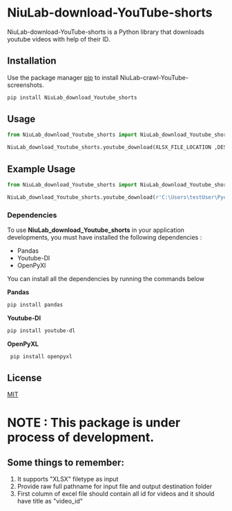 # NiuLab-download-YouTube-shorts


NiuLab-download-YouTube-shorts is a Python library that downloads youtube videos with help of their ID.

## Installation

Use the package manager [pip](https://pip.pypa.io/en/stable/) to install NiuLab-crawl-YouTube-screenshots.

```bash
pip install NiuLab_download_Youtube_shorts
```

## Usage

```python
from NiuLab_download_Youtube_shorts import NiuLab_download_Youtube_shorts

NiuLab_download_Youtube_shorts.youtube_download(XLSX_FILE_LOCATION ,DESTINATION_FOLDER)

```
## Example Usage

```python
from NiuLab_download_Youtube_shorts import NiuLab_download_Youtube_shorts

NiuLab_download_Youtube_shorts.youtube_download(r'C:\Users\testUser\PycharmProjects\python_package_test\test_file.xlsx',r'C:\Users\testUser\PycharmProjects\outputFolder')

```

### Dependencies

To use **NiuLab_download_Youtube_shorts** in your application developments, you must have installed the following dependencies : 
 
 - Pandas
 - Youtube-Dl 
 - OpenPyXl


You can install all the dependencies by running the commands below 

**Pandas**
```bash
pip install pandas
```

**Youtube-Dl**
```bash
pip install youtube-dl
```

**OpenPyXL**
```bash
 pip install openpyxl
```

## License
[MIT](https://choosealicense.com/licenses/mit/)

# NOTE : This package is under process of development.

## Some things to remember:

1. It supports "XLSX" filetype as input
2. Provide raw full pathname for input file and output destination folder
3. First column of excel file should contain all id for videos and it should have title as "video_id"

